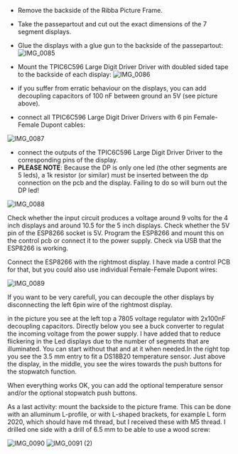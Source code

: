 - Remove the backside of the Ribba Picture Frame.
- Take the passepartout and cut out the exact dimensions of the 7 segment displays.
- Glue the displays with a glue gun to the backside of the passepartout:
![IMG_0085](https://github.com/rvangelder11/Big-Digital-clock-with-5-inch-displays/assets/90907092/b80e2824-63c6-4492-b90e-241433148755)

- Mount the TPIC6C596 Large Digit Driver Driver with doubled sided tape to the backside of each display: 
![IMG_0086](https://github.com/rvangelder11/Big-Digital-clock-with-5-inch-displays/assets/90907092/7dbeb451-653f-4299-ad17-d1d50ec8e2aa)
- if you suffer from erratic behaviour on the displays, you can add decoupling capacitors of 100 nF between ground an 5V (see picture above).
  
- connect all TPIC6C596 Large Digit Driver Drivers with 6 pin Female-Female Dupont cables:
  
![IMG_0087](https://github.com/rvangelder11/Big-Digital-clock-with-5-inch-displays/assets/90907092/3e5c3118-16dc-4459-b419-f9761e4b784a)

- connect the outputs of the TPIC6C596 Large Digit Driver Driver to the corresponding pins of the display.
- **PLEASE NOTE**: Because the DP is only one led (the other segments are 5 leds), a 1k resistor (or similar) must be inserted between the dp connection on the pcb and the display. Failing to do so will burn out the DP led!

![IMG_0088](https://github.com/rvangelder11/Big-Digital-clock-with-5-inch-displays/assets/90907092/52aa3d7c-cbd4-4f13-a60b-4ed9238325d2)

Check whether the input circuit produces a voltage around 9 volts for the 4 inch displays and around 10.5 for the 5 inch displays. Check whether the 5V pin of the ESP8266 socket is 5V. 
Program the ESP8266 and mount this on the control pcb or connect it to the power supply.
Check via USB that the ESP8266 is working.

Connect the ESP8266 with the rightmost display. I have made a control PCB for that, but you could also use individual Female-Female Dupont wires:

![IMG_0089](https://github.com/rvangelder11/Big-Digital-clock-with-5-inch-displays/assets/90907092/a459d1b5-8848-4b56-99bb-7780aaee2879)

If you want to be very carefull, you can decouple the other displays by disconnecting the left 6pin wire of the rightmost display.

in the picture you see at the left top a 7805 voltage regulator with 2x100nF decoupling capacitors. Directly below you see a buck converter to regulat the incoming voltage from the power supply. I have added that to reduce flickering in the Led displays due to the number of segments that are illuminated. You can start without that and at it when needed.In the right top you see the 3.5 mm entry to fit a DS18B20 temperature sensor.
Just above the display, in the middle, you see the wires towards the push buttons for the stopwatch function.

When everything works OK, you can add the optional temperature sensor and/or the optional stopwatch push buttons.

As a last activity: mount the backside to the picture frame. This can be done with an alluminum L-profile, or with L-shaped brackets, for example L form 2020, which should have m4 thread, but I received these with M5 thread. I drilled one side with a drill of 6.5 mm to be able to use a wood screw:

![IMG_0090](https://github.com/rvangelder11/Big-Digital-clock-with-5-inch-displays/assets/90907092/15e7f65d-7957-4ac2-8088-c239942cc328)
![IMG_0091 (2)](https://github.com/rvangelder11/Big-Digital-clock-with-5-inch-displays/assets/90907092/0ba314a6-bf45-4f83-8c4d-547fc7f18401)


